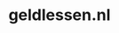 ---
layout: post
title:  "geldlessen.nl"
internal_url:  "/data/geldlessen.nl.html"
categories: dutchgov
---